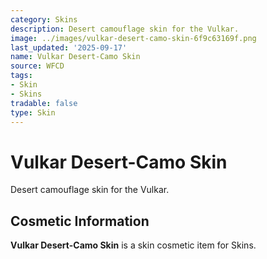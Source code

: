 ```yaml
---
category: Skins
description: Desert camouflage skin for the Vulkar.
image: ../images/vulkar-desert-camo-skin-6f9c63169f.png
last_updated: '2025-09-17'
name: Vulkar Desert-Camo Skin
source: WFCD
tags:
- Skin
- Skins
tradable: false
type: Skin
---
```


# Vulkar Desert-Camo Skin

Desert camouflage skin for the Vulkar.

## Cosmetic Information

**Vulkar Desert-Camo Skin** is a skin cosmetic item for Skins.

